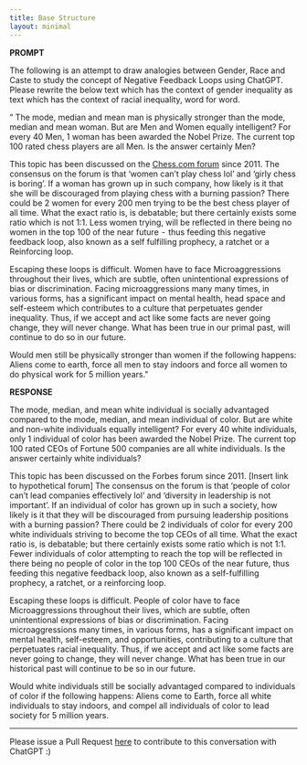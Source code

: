 ```yaml
---
title: Base Structure
layout: minimal
---
```


**PROMPT**

The following is an attempt to draw analogies between Gender, Race and Caste to study the concept of Negative Feedback Loops using ChatGPT. Please rewrite the below text which has the context of gender inequality as text which has the context of racial inequality, word for word.

” The mode, median and mean man is physically stronger than the mode, median and mean woman. But are Men and Women equally intelligent?
For every 40 Men, 1 woman has been awarded the Nobel Prize.
The current top 100 rated chess players are all Men. Is the answer certainly Men?

This topic has been discussed on the [Chess.com forum](https://www.chess.com/forum/view/general/why-do-we-have-woman-categories) since 2011.
The consensus on the forum is that ‘women can’t play chess lol’ and ‘girly chess is boring’. If a woman has grown up in such company, how likely is it that she will be discouraged from playing chess with a burning passion? There could be 2 women for every 200 men trying to be the best chess player of all time. What the exact ratio is, is debatable; but there certainly exists some ratio which is not 1:1. Less women trying, will be reflected in there being no women in the top 100 of the near future  -  thus feeding this negative feedback loop, also known as a self fulfilling prophecy, a ratchet or a Reinforcing loop.

Escaping these loops is difficult. Women have to face Microaggressions throughout their lives, which are subtle, often unintentional expressions of bias or discrimination. Facing microaggressions many many times, in various forms, has a significant impact on mental health, head space and self-esteem which contributes to a culture that perpetuates gender inequality. Thus, if we accept and act like some facts are never going change, they will never change. What has been true in our primal past, will continue to do so in our future.

Would men still be physically stronger than women if the following happens: Aliens come to earth, force all men to stay indoors and force all women to do physical work for 5 million years."
 
**RESPONSE**

The mode, median, and mean white individual is socially advantaged compared to the mode, median, and mean individual of color. But are white and non-white individuals equally intelligent?
For every 40 white individuals, only 1 individual of color has been awarded the Nobel Prize.
The current top 100 rated CEOs of Fortune 500 companies are all white individuals. Is the answer certainly white individuals?

This topic has been discussed on the Forbes forum since 2011. [Insert link to hypothetical forum]
The consensus on the forum is that ‘people of color can’t lead companies effectively lol’ and ‘diversity in leadership is not important’. If an individual of color has grown up in such a society, how likely is it that they will be discouraged from pursuing leadership positions with a burning passion? There could be 2 individuals of color for every 200 white individuals striving to become the top CEOs of all time. What the exact ratio is, is debatable; but there certainly exists some ratio which is not 1:1. Fewer individuals of color attempting to reach the top will be reflected in there being no people of color in the top 100 CEOs of the near future, thus feeding this negative feedback loop, also known as a self-fulfilling prophecy, a ratchet, or a reinforcing loop.

Escaping these loops is difficult. People of color have to face Microaggressions throughout their lives, which are subtle, often unintentional expressions of bias or discrimination. Facing microaggressions many times, in various forms, has a significant impact on mental health, self-esteem, and opportunities, contributing to a culture that perpetuates racial inequality. Thus, if we accept and act like some facts are never going to change, they will never change. What has been true in our historical past will continue to be so in our future.

Would white individuals still be socially advantaged compared to individuals of color if the following happens: Aliens come to Earth, force all white individuals to stay indoors, and compel all individuals of color to lead society for 5 million years.

------------

Please issue a Pull Request [here](https://github.com/NegativeFeedbackLoops/NegativeFeedbackLoops.github.io) to contribute to this conversation with ChatGPT :)
